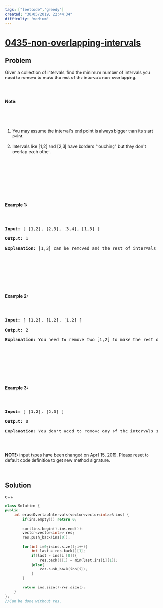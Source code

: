 ```yaml
---
tags: ["leetcode","greedy"]
created: "30/05/2019, 22:44:34"
difficulty: "medium"
---
```


# [0435-non-overlapping-intervals](https://leetcode.com/problems/non-overlapping-intervals/)

## Problem
<div><p>Given a collection of intervals, find the minimum number of intervals you need to remove to make the rest of the intervals non-overlapping.</p><br><br><p><b>Note:</b></p><br><br><ol><br>	<li>You may assume the interval's end point is always bigger than its start point.</li><br>	<li>Intervals like [1,2] and [2,3] have borders "touching" but they don't overlap each other.</li><br></ol><br><br><p>&nbsp;</p><br><br><p><b>Example 1:</b></p><br><br><pre><b>Input:</b> [ [1,2], [2,3], [3,4], [1,3] ]<br><br><b>Output:</b> 1<br><br><b>Explanation:</b> [1,3] can be removed and the rest of intervals are non-overlapping.<br></pre><br><br><p>&nbsp;</p><br><br><p><b>Example 2:</b></p><br><br><pre><b>Input:</b> [ [1,2], [1,2], [1,2] ]<br><br><b>Output:</b> 2<br><br><b>Explanation:</b> You need to remove two [1,2] to make the rest of intervals non-overlapping.<br></pre><br><br><p>&nbsp;</p><br><br><p><b>Example 3:</b></p><br><br><pre><b>Input:</b> [ [1,2], [2,3] ]<br><br><b>Output:</b> 0<br><br><b>Explanation:</b> You don't need to remove any of the intervals since they're already non-overlapping.<br></pre><br><br><p><strong>NOTE:</strong>&nbsp;input types have been changed on April 15, 2019. Please reset to default code definition to get new method signature.</p><br></div>

## Solution

c++
```c++
class Solution {
public:
    int eraseOverlapIntervals(vector<vector<int>>& ins) {
        if(ins.empty()) return 0;
        
        sort(ins.begin(),ins.end());
        vector<vector<int>> res;
        res.push_back(ins[0]);
        
        for(int i=0;i<ins.size();i++){
            int last = res.back()[1];
            if(last > ins[i][0]){
                res.back()[1] = min(last,ins[i][1]);
            }else{
                res.push_back(ins[i]);
            }
        }
        
        return ins.size()-res.size();
    }
};
//Can be done without res.
​
```
